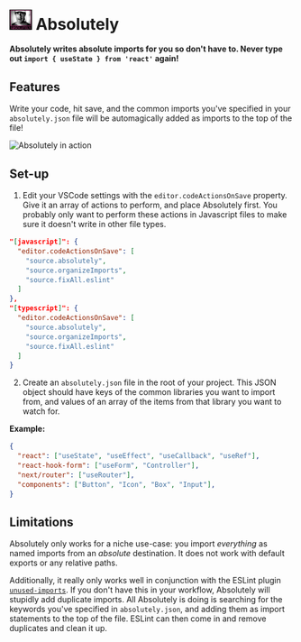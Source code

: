 # <img src="./absolutely.png" width="40" /> Absolutely

**Absolutely writes absolute imports for you so don't have to. Never type out `import { useState } from 'react'` again!**

## Features

Write your code, hit save, and the common imports you've specified in your `absolutely.json` file will be automagically added as imports to the top of the file!

![Absolutely in action](https://share.cleanshot.com/d3vYAU)

## Set-up

1. Edit your VSCode settings with the `editor.codeActionsOnSave` property. Give it an array of actions to perform, and place Absolutely first. You probably only want to perform these actions in Javascript files to make sure it doesn't write in other file types.

```settings.json
"[javascript]": {
  "editor.codeActionsOnSave": [
    "source.absolutely",
    "source.organizeImports",
    "source.fixAll.eslint"
  ]
},
"[typescript]": {
  "editor.codeActionsOnSave": [
    "source.absolutely",
    "source.organizeImports",
    "source.fixAll.eslint"
  ]
}
```

2. Create an `absolutely.json` file in the root of your project. This JSON object should have keys of the common libraries you want to import from, and values of an array of the items from that library you want to watch for.

**Example:**

```absolutely.json
{
  "react": ["useState", "useEffect", "useCallback", "useRef"],
  "react-hook-form": ["useForm", "Controller"],
  "next/router": ["useRouter"],
  "components": ["Button", "Icon", "Box", "Input"],
}
```

## Limitations

Absolutely only works for a niche use-case: you import _everything_ as named imports from an _absolute_ destination. It does not work with default exports or any relative paths.

Additionally, it really only works well in conjunction with the ESLint plugin [`unused-imports`](https://www.npmjs.com/package/eslint-plugin-unused-imports). If you don't have this in your workflow, Absolutely will stupidly add duplicate imports. All Absolutely is doing is searching for the keywords you've specified in `absolutely.json`, and adding them as import statements to the top of the file. ESLint can then come in and remove duplicates and clean it up.
